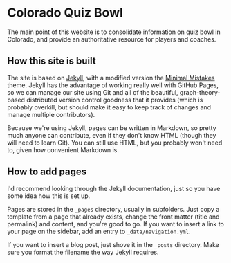 # Colorado Quiz Bowl

The main point of this website is to consolidate information on quiz bowl in Colorado, and provide an authoritative resource for players and coaches.

## How this site is built

The site is based on [Jekyll](https://jekyllrb.com/), with a modified version the [Minimal Mistakes](https://mmistakes.github.io/minimal-mistakes/) theme. Jekyll has the advantage of working really well with GitHub Pages, so we can manage our site using Git and all of the beautiful, graph-theory-based distributed version control goodness that it provides (which is probably overkill, but should make it easy to keep track of changes and manage multiple contributors).

Because we're using Jekyll, pages can be written in Markdown, so pretty much anyone can contribute, even if they don't know HTML (though they will need to learn Git). You can still use HTML, but you probably won't need to, given how convenient Markdown is.

## How to add pages

I'd recommend looking through the Jekyll documentation, just so you have some idea how this is set up.

Pages are stored in the `_pages` directory, usually in subfolders. Just copy a template from a page that already exists, change the front matter (title and permalink) and content, and you're good to go. If you want to insert a link to your page on the sidebar, add an entry to `_data/navigation.yml`.

If you want to insert a blog post, just shove it in the `_posts` directory. Make sure you format the filename the way Jekyll requires.
